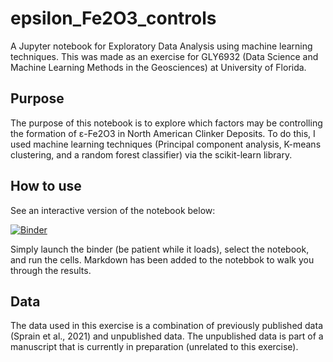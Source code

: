 # epsilon_Fe2O3_controls

A Jupyter notebook for Exploratory Data Analysis using machine learning techniques. This was made as an exercise for GLY6932 (Data Science and Machine Learning Methods in the Geosciences) at University of Florida.


## Purpose

The purpose of this notebook is to explore which factors may be controlling the formation of ε-Fe2O3 in North American Clinker Deposits. To do this, I used machine learning techniques (Principal component analysis, K-means clustering, and a random forest classifier) via the scikit-learn library.

## How to use
See an interactive version of the notebook below: 

[![Binder](https://mybinder.org/badge_logo.svg)](https://mybinder.org/v2/gh/katiebristol/epsilon_Fe2O3_controls/HEAD)

Simply launch the binder (be patient while it loads), select the notebook, and run the cells. 
Markdown has been added to the notebbok to walk you through the results.

## Data 

The data used in this exercise is a combination of previously published data (Sprain et al., 2021) and unpublished data. The unpublished data is part of a manuscript that is currently in preparation (unrelated to this exercise). 